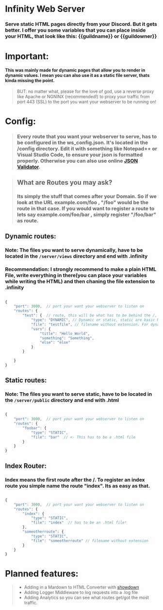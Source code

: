 # **Infinity Web Server**

### Serve static HTML pages directly from your Discord. But it gets better. I offer you some variables that you can place inside your HTML, that look like this: {{guildname}} or {{guildowner}}

# Important: 

#### This was mainly made for dynamic pages that allow you to render in dynamic values. I mean you can also use it as a static file server, thats kinda missing the point. 
> BUT: no matter what, please for the love of god, use a reverse proxy like Apache or NGNINX (recommended!) to proxy your traffic from port 443 (SSL) to the port you want your webserver to be running on!


# Config:

> ### Every route that you want your webserver to serve, has to be configured in the ws_config.json. It's located in the /config directory. Edit it with something like Notepad++ or Visual Studio Code, to ensure your json is formatted properly. Otherwise you can also use online [JSON Validator](https://jsonformatter.curiousconcept.com/).


> ## What are Routes you may ask? 
> ### Its simply the stuff that comes after your Domain. So if we look at the URL example.com/foo , "/foo" would be the route in that case. If you would want to register a route to lets say example.com/foo/bar , simply register "/foo/bar" as route.

## Dynamic routes:
### **Note:** The files you want to serve dynamically, have to be located in the `/server/views` directory and end with .infinity

### **Recommendation:** I strongly recommend to make a plain HTML File, write everything in there(you can place your variables while writing the HTML) and then chaning the file extension to .infinity

```js

{
    "port": 3000,  // port your want your webserver to listen on
    "routes": {
        "test": {  // route, this will be what has to be behind the /, so "test" resembles the route: "localhost:3000/test"
            "type": "DYNAMIC", // Dynamic or static, static are basic HTML files, dynamic are .infinity files that offer you the ability to use variables in your HTML file.
            "file": "testfile", // filename without extension. For dynamic pages you have to use the /views directory, for static pages, the /public directory
            "vars": {
                "title": "Hello World",
                "something": "Something",
                "else": "else"
            }
        }
       
    }
}

```

## Static routes:
### **Note:** The files you want to serve static, have to be located in the `/server/public` directory and end with .html

```js

{
    "port": 3000,  // port your want your webserver to listen on
    "routes": {
        "foobar": {
            "type": "STATIC",
            "file": "bar"  // <- This has to be a .html file
        }
    }
}

```

## Index Router:
### Index means the first route after the /. To register an index route you simple name the route "index". Its as easy as that.

```js

{
    "port": 3000,  // port your want your webserver to listen on
    "routes": {
        "index": {
            "type": "STATIC",
            "file": "index"  // has to be an .html file!
        },
        "someotherroute": {
            "type": "STATIC",
            "file": "someotherroute" // filename without extension 
        }
    }
}

```


# Planned features:

> + Adding in a Mardown to HTML Converter with [showdown](https://github.com/showdownjs/showdown)
> + Adding Logger Middleware to log requests into a .log file
> + Adding Analytics so you can see what routes get/got the most traffic.